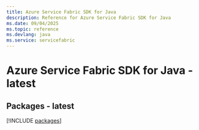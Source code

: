 ```yaml
---
title: Azure Service Fabric SDK for Java
description: Reference for Azure Service Fabric SDK for Java
ms.date: 09/04/2025
ms.topic: reference
ms.devlang: java
ms.service: servicefabric
---
```

# Azure Service Fabric SDK for Java - latest
## Packages - latest
[!INCLUDE [packages](service-fabric-index.md)]